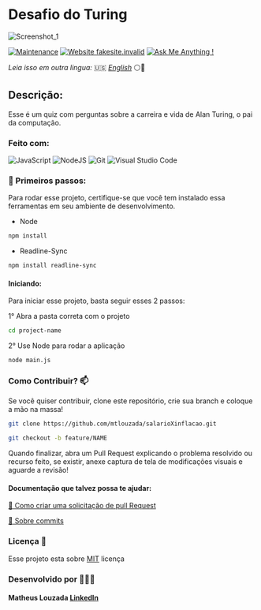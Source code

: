# Desafio do Turing

![Screenshot_1](https://github.com/mtlouzada/salary-VS-inflation/assets/120414065/0f90d965-56b8-4c49-9220-9559832bbb2b)

[![Maintenance](https://img.shields.io/badge/Maintained%3F-yes-green.svg)](https://GitHub.com/Naereen/StrapDown.js/graphs/commit-activity) [![Website fakesite.invalid](https://img.shields.io/website-up-down-green-red/http/fakesite.invalid.svg)](http://fakesite.invalid/) [![Ask Me Anything !](https://img.shields.io/badge/Ask%20me-anything-1abc9c.svg)](https://GitHub.com/Naereen/ama)

_Leia isso em outra lingua:_ 🇺🇸 [_English_](../README.md) ⚪🔵

## Descrição:
Esse é um quiz com perguntas sobre a carreira e vida de Alan Turing, o pai da computação.

### Feito com:
![JavaScript](https://img.shields.io/badge/javascript-%23323330.svg?style=for-the-badge&logo=javascript&logoColor=%23F7DF1E) ![NodeJS](https://img.shields.io/badge/node.js-6DA55F?style=for-the-badge&logo=node.js&logoColor=white) ![Git](https://img.shields.io/badge/git-%23F05033.svg?style=for-the-badge&logo=git&logoColor=white) ![Visual Studio Code](https://img.shields.io/badge/Visual%20Studio%20Code-0078d7.svg?style=for-the-badge&logo=visual-studio-code&logoColor=white)

### 🚀 Primeiros passos:

Para rodar esse projeto, certifique-se que você tem instalado essa ferramentas em seu ambiente de desenvolvimento.

* Node
```bash
npm install
```

* Readline-Sync
```bash
npm install readline-sync
```

#### Iniciando:

Para iniciar esse projeto, basta seguir esses 2 passos:

1° Abra a pasta correta com o projeto

```bash
cd project-name
```
2° Use Node para rodar a aplicação

```bash
node main.js
```

### Como Contribuir? 📫
Se você quiser contribuir, clone este repositório, crie sua branch e coloque a mão na massa!

```bash
git clone https://github.com/mtlouzada/salarioXinflacao.git
```

```bash
git checkout -b feature/NAME
```

Quando finalizar, abra um Pull Request explicando o problema resolvido ou recurso feito, se existir, anexe captura de tela de modificações visuais e aguarde a revisão!

#### Documentação que talvez possa te ajudar:

[📝 Como criar uma solicitação de pull Request](https://docs.github.com/pt/pull-requests/collaborating-with-pull-requests/proposing-changes-to-your-work-with-pull-requests/creating-a-pull-request)

[💾 Sobre commits](https://docs.github.com/pt/pull-requests/committing-changes-to-your-project/creating-and-editing-commits/about-commits)

### Licença 📃
Esse projeto esta sobre [MIT](https://github.com/mtlouzada/turing-Challenger/blob/main/LICENSE) licença

### Desenvolvido por 🧑🏻‍💻
#### Matheus Louzada [LinkedIn](https://www.linkedin.com/in/matheus-louzadaa)

